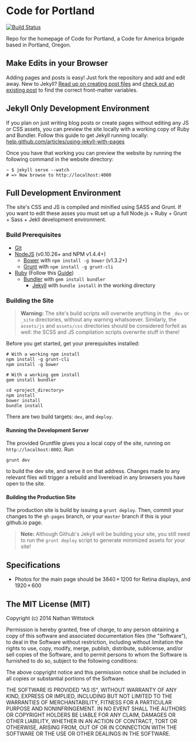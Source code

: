 Code for Portland
=================

[![Build Status](https://travis-ci.org/CodeForPortland/codeforportland.github.io.svg?branch=master)](https://travis-ci.org/CodeForPortland/codeforportland.github.io)

Repo for the homepage of Code for Portland, a Code for America brigade based in Portland, Oregon.

Make Edits in your Browser
-----

Adding pages and posts is easy!  Just fork the repository and add and edit away.  New to Jekyll?  [Read up on creating post files](http://jekyllrb.com/docs/posts/#creating-post-files) and [check out an existing post](/news/_posts/2014-06-03-ndoch-wrap-up.md) to find the correct front-matter variables.


Jekyll Only Development Environment
----

If you plan on just writing blog posts or create pages without editing any JS or CSS assets, you can preview the site locally with a working copy of Ruby and Bundler. Follow this guide to get Jekyll running locally: [help.github.com/articles/using-jekyll-with-pages](https://help.github.com/articles/using-jekyll-with-pages)

Once you have that working you can preview the website by running the following command in the website directory:

```cli
~ $ jekyll serve --watch
# => Now browse to http://localhost:4000
```

Full Development Environment
-----

The site's CSS and JS is compiled and minified using SASS and Grunt.  If you want to edit these asses you must set up a full Node.js + Ruby + Grunt + Sass + Jekll development environment.

### Build Prerequisites

- [Git](http://git-scm.com/)
- [NodeJS](http://nodejs.org) (v0.10.26+ and NPM v1.4.4+)
  - [Bower](http://bower.io/) with `npm install -g bower` (v1.3.2+)
  - [Grunt](http://gruntjs.com) with `npm install -g grunt-cli`
- [Ruby](https://www.ruby-lang.org/en/) (Follow this [Guide](https://help.github.com/articles/using-jekyll-with-pages))
  - [Bundler](http://bundler.io) with `gem install bundler`
    - [Jekyll](http://jekyllrb.com) with `bundle install` in the working directory

### Building the Site

> **Warning:** The site's build scripts will overwrite anything in the `_dev` or `_site` directories, without any warning whatsoever. Similarly, the `assets/js` and `assets/css` directories should be considered forfeit as well: the SCSS and JS compilation scripts overwrite stuff in there!

Before you get started, get your prerequisites installed:

```cli
# With a working npm install
npm install -g grunt-cli
npm install -g bower

# With a working gem install
gem install bundler

cd <project_directory>
npm install
bower install
bundle install
```

There are two build targets: `dev`, and `deploy`.

#### Running the Development Server

The provided Gruntfile gives you a local copy of the site, running on `http://localhost:8002`. Run 

```
grunt dev
``` 

to build the dev site, and serve it on that address. Changes made to any relevant files will trigger a rebuild and livereload in any browsers you have open to the site.

#### Building the Production Site

The production site is build by issuing a `grunt deploy`. Then, commit your changes to the `gh-pages` branch, or your `master` branch if this is your github.io page.

> **Note:** Although Github's Jekyll will be building your site, you still need to run the `grunt deploy` script to generate minimized assets for your site!

## Specifications

- Photos for the main page should be 3840 × 1200 for Retina displays, and 1920 × 600

The MIT License (MIT)
---------------------

Copyright (c) 2014 Nathan Wittstock

Permission is hereby granted, free of charge, to any person obtaining a copy of
this software and associated documentation files (the "Software"), to deal in
the Software without restriction, including without limitation the rights to
use, copy, modify, merge, publish, distribute, sublicense, and/or sell copies of
the Software, and to permit persons to whom the Software is furnished to do so,
subject to the following conditions:

The above copyright notice and this permission notice shall be included in all
copies or substantial portions of the Software.

THE SOFTWARE IS PROVIDED "AS IS", WITHOUT WARRANTY OF ANY KIND, EXPRESS OR
IMPLIED, INCLUDING BUT NOT LIMITED TO THE WARRANTIES OF MERCHANTABILITY, FITNESS
FOR A PARTICULAR PURPOSE AND NONINFRINGEMENT. IN NO EVENT SHALL THE AUTHORS OR
COPYRIGHT HOLDERS BE LIABLE FOR ANY CLAIM, DAMAGES OR OTHER LIABILITY, WHETHER
IN AN ACTION OF CONTRACT, TORT OR OTHERWISE, ARISING FROM, OUT OF OR IN
CONNECTION WITH THE SOFTWARE OR THE USE OR OTHER DEALINGS IN THE SOFTWARE.


